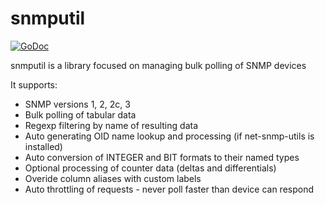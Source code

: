 snmputil
========
[![GoDoc](https://godoc.org/github.com/paulstuart/snmputil?status.svg)](https://godoc.org/github.com/paulstuart/snmputil)

snmputil is a library focused on managing bulk polling of SNMP devices

It supports:

  * SNMP versions 1, 2, 2c, 3
  * Bulk polling of tabular data
  * Regexp filtering by name of resulting data
  * Auto generating OID name lookup and processing (if net-snmp-utils is installed)
  * Auto conversion of INTEGER and BIT formats to their named types
  * Optional processing of counter data (deltas and differentials)
  * Overide column aliases with custom labels
  * Auto throttling of requests - never poll faster than device can respond

